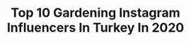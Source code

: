 ---
title: Top 10 Gardening Instagram Influencers In Turkey In 2020
description: >-
  Find top gardening Instagram influencers in Turkey in 2020. Most popular hashtags: #gardening #garden #instagood #flowers.
platform: Instagram
hits: 14
text_top: Discover the top-rated Instagram profiles on inBeat.
text_bottom: inBeat holds 14 Instagram influencers like this in Turkey for you to pitch.
profiles:
  - username: "aydindincaslan"
    fullname: >-
      Aydın DİNÇASLAN
    bio: >-
      Botanist 🌴🍁🌿🌅🌳🐾🌵🍂🌾I love nature and naturalness. | All photos are taken by me | NikonD7000 İPhone 8 Plus |
    location: "Turkey"
    followers: 6888
    engagement: 823
    commentsToLikes: 0.017201
    id: ck9wdek4kfai00j786y0i1k3w
    verified: false
    hashtags: "#succulentgarden, #green, #landscapearchitecture, #planthunter"
  - username: "aycasarc"
    fullname: >-
      Ayca Sarc
    bio: >-
      Istanbul, Turkey #yorganlarfora_aycasarc
    location: "Turkey"
    followers: 90351
    engagement: 171
    commentsToLikes: 0.100490
    id: ck15q7es41g1k0i19eojewmw5
    verified: false
    hashtags: "#igersturkey, #isolationcreation, #oldiesbutgoodies, #myinspiration"
  - username: "belkis.stam"
    fullname: >-
      belkis st
    bio: >-
      •Dr in Pharmacy I Pharmacognosy. •Full time PhD student, part time adventure seeker. CoF: @muslim.impact ~كن صاحب رسالة، كن صاحب قضية~ 📍🇹🇷📍🇩🇿 Youtube
    location: "Turkey"
    followers: 10232
    engagement: 582
    commentsToLikes: 0.023292
    id: ck5bw4seil0320i11loyirrza
    verified: false
    hashtags: "#womensupportingwomen, #muslimwomen, #nature, #fadjr"
  - username: "wheretonau"
    fullname: >-
      Naureen Chhipa
    bio: >-
      Actor🔸Travel🔸 Lifestyle Based out of NYC 🍎🚕 Agent ➡️ @take3talent Travel Blog⬇️
    location: "Turkey"
    followers: 5464
    engagement: 440
    commentsToLikes: 0.231163
    id: ckapc3ph92cco0i78wf8e0in5
    verified: false
    hashtags: "#wheretonau, #explorebali, #travelgram, #indonesia"
  - username: "shadnazbakhshandeh"
    fullname: >-
      I AM SHADNAZ ✨
    bio: >-
      Be Happy and share Love ❤️ Vegetarian 🌱 The evolution of my personal style , my life and me. 📍🇹🇷İstanbul
    location: "Turkey"
    followers: 187306
    engagement: 243
    commentsToLikes: 0.109954
    id: ck0ty2pbeld3l0i19irw36hns
    verified: false
    hashtags: "#benimtarz, #lifestyleblogger, #styleinspo, #stayhome"
  - username: "alyagram_2017"
    fullname: >-
      Alya' nın dünyası
    bio: >-
      Fotoğraf makinasının en önemli parçası onun 30 cm arkasında durandır.📷
    location: "Turkey"
    followers: 12155
    engagement: 1572
    commentsToLikes: 0.025893
    id: ckaovdxx146q40i78j8ailxye
    verified: false
    hashtags: "#bhfyp, #beautiful, #photo, #flowers"
  - username: "balasudundaralp"
    fullname: >-
      Angela Balasu Dundaralp ® pHD💧
    bio: >-
      #ozonlabs Bilim Tech Şirketleri Kurucusu💧 Cilt Yenileyicileri 💉 Mentor👩‍🔬 Ürün Geliştiricisi🧪#temizkozmetik🌱Araştırmacı 📍Istanbul-Hamburg-Los Angeles
    location: "Turkey"
    followers: 74355
    engagement: 64
    commentsToLikes: 0.438427
    id: ckap5ztawduuf0i780vl9in85
    verified: false
    hashtags: "#akne, #esansiyelya, #takipet, #izle"
  - username: "kitcheninred"
    fullname: >-
      Pınar Özdirim 👨‍👩‍👦‍👦🐶🐈👩🏼‍🌾☕️🍰
    bio: >-
      İki👦🏻 beş patili annesi🐶🐾🐈 ODTÜ Kimya öğrencisi👩‍🔬 @atelierinred Kurucusu Tıklanabilir tüm tarifler için:
    location: "Turkey"
    followers: 98478
    engagement: 128
    commentsToLikes: 0.040642
    id: ck9hc0ngmj8k30j78s2m6h80c
    verified: false
    hashtags: "#recipesinred, #tubeinred, #cheesecakesinred, #tarhanal"
  - username: "ada_greengarden"
    fullname: >-
      ada_greengarden
    bio: >-
      Burcu Önür Kaktüs, sukulent üretimi 🌵🍀 Ve Saksı tasarımı⚱🖌 Bilgi ve sipariş için dm📩
    location: "Turkey"
    followers: 7421
    engagement: 459
    commentsToLikes: 0.042890
    id: ckaovp60u5jt00i78xiv6br3z
    verified: false
    hashtags: "#bay, #succulent, #cactusphoto, #succulentgarden"
  - username: "rikki.roath"
    fullname: >-
      Rikki Lee Roath
    bio: >-
      Traveller - Model - TV Show host - Chef - Rikki’nin Türkiye Rotası
    location: "Turkey"
    followers: 13667
    engagement: 956
    commentsToLikes: 0.015840
    id: ck6u8f17zr7p70j71f2lrayp0
    verified: false
    hashtags: "#morocco, #cappadocia, #cycling, #macerarehberi"
---